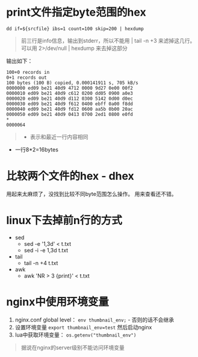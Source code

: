 
# print文件指定byte范围的hex
`dd if=${srcfile} ibs=1 count=100 skip=200 | hexdump`
> 前三行是info信息，输出到stderr，所以不能用 | tail -n +3 来滤掉这几行。可以用 2>/dev/null | hexdump 来去掉这部分

输出如下：
```
100+0 records in
0+1 records out
100 bytes (100 B) copied, 0.000141911 s, 705 kB/s
0000000 ed09 be21 40d9 4712 0000 9d27 0e00 00f2
0000010 ed09 be21 40d9 c612 0200 dd05 0900 a0e3
0000020 ed09 be21 40d9 d112 0300 5142 0d00 d0ec
0000030 ed09 be21 40d9 f612 0400 ebff 0a00 f8dd
0000040 ed09 be21 40d9 fd12 0600 aa5b 0b00 20ac
0000050 ed09 be21 40d9 0413 0700 2ed1 0800 e0fd
*
0000064
```
> * 表示和最近一行内容相同
* 一行8\*2=16bytes

# 比较两个文件的hex - dhex
用起来太麻烦了，没找到比较不同byte范围怎么操作。 用来查看还不错。

# linux下去掉前n行的方式
* sed
  * sed -e '1,3d' < t.txt
  * sed -i -e 1,3d t.txt
* tail
  * tail -n +4 t.txt
* awk
  * awk 'NR > 3 {print}' < t.txt


# nginx中使用环境变量
1. nginx.conf global level： `env thumbnail_env;` - 否则的话不会继承
2. 设置环境变量 `export thumbnail_env=test` 然后启动nginx
3. lua中获取环境变量： `os.getenv("thumbnail_env")`
> 据说在nginx的server级别不能访问环境变量
